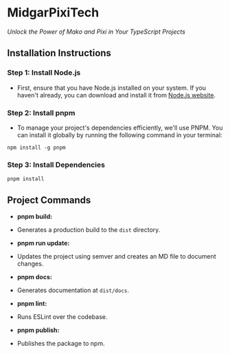 # **MidgarPixiTech**

_Unlock the Power of Mako and Pixi in Your TypeScript Projects_

## Installation Instructions

### Step 1: Install Node.js

- First, ensure that you have Node.js installed on your system. If you haven't already, you can download and install it from [Node.js website](https://nodejs.org/).

### Step 2: Install pnpm

- To manage your project's dependencies efficiently, we'll use PNPM. You can install it globally by running the following command in your terminal:

`npm install -g pnpm`

### Step 3: Install Dependencies

`pnpm install`

## Project Commands

- **pnpm build:**
- Generates a production build to the `dist` directory.

- **pnpm run update:**
- Updates the project using semver and creates an MD file to document changes.

- **pnpm docs:**
- Generates documentation at `dist/docs`.

- **pnpm lint:**
- Runs ESLint over the codebase.

- **pnpm publish:**
- Publishes the package to npm.
